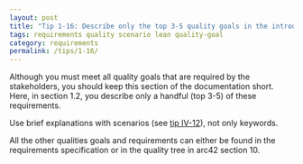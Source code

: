 ```yaml
---
layout: post
title: "Tip 1-16: Describe only the top 3-5 quality goals in the introduction!"
tags: requirements quality scenario lean quality-goal
category: requirements
permalink: /tips/1-16/
---
```


Although you must meet all quality goals that are required by the stakeholders, you should keep this section of the documentation
short. Here, in section 1.2, you describe only a handful (top 3-5) of these requirements.

Use brief explanations with scenarios (see [tip IV-12](/tips/1-12)),
not only keywords.

All the other qualities goals and requirements can either be found
in the requirements specification or in the quality tree in arc42 section 10.
